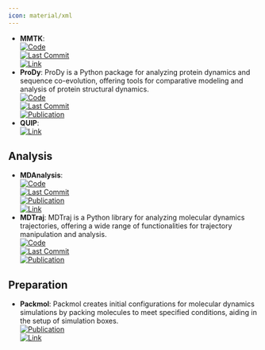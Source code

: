 ```yaml
---
icon: material/xml
---
```


- **MMTK**:   
	[![Code](https://img.shields.io/github/stars/khinsen/mmtk?style=for-the-badge&logo=github)](https://github.com/khinsen/mmtk)  
	[![Last Commit](https://img.shields.io/github/last-commit/khinsen/mmtk?style=for-the-badge&logo=github)](https://github.com/khinsen/mmtk)  
	[![Link](https://img.shields.io/badge/Link-online-brightgreen?style=for-the-badge&logo=cachet&logoColor=65FF8F)](http://dirac.cnrs-orleans.fr/MMTK/)  
- **ProDy**: ProDy is a Python package for analyzing protein dynamics and sequence co-evolution, offering tools for comparative modeling and analysis of protein structural dynamics.  
	[![Code](https://img.shields.io/github/stars/prody/ProDy?style=for-the-badge&logo=github)](https://github.com/prody/ProDy)  
	[![Last Commit](https://img.shields.io/github/last-commit/prody/ProDy?style=for-the-badge&logo=github)](https://github.com/prody/ProDy)  
	[![Publication](https://img.shields.io/badge/Publication-Citations:926-blue?style=for-the-badge&logo=bookstack)](https://doi.org/10.1093/bioinformatics/btr168)  
- **QUIP**:   
	[![Link](https://img.shields.io/badge/Link-online-brightgreen?style=for-the-badge&logo=cachet&logoColor=65FF8F)](http://libatoms.github.io/QUIP/)  

## **Analysis**
- **MDAnalysis**:   
	[![Code](https://img.shields.io/github/stars/MDAnalysis/mdanalysis?style=for-the-badge&logo=github)](https://github.com/MDAnalysis/mdanalysis)  
	[![Last Commit](https://img.shields.io/github/last-commit/MDAnalysis/mdanalysis?style=for-the-badge&logo=github)](https://github.com/MDAnalysis/mdanalysis)  
	[![Publication](https://img.shields.io/badge/Publication-Citations:1010-blue?style=for-the-badge&logo=bookstack)](https://doi.org/10.25080/majora-629e541a-00e)  
	[![Link](https://img.shields.io/badge/Link-online-brightgreen?style=for-the-badge&logo=cachet&logoColor=65FF8F)](http://www.mdanalysis.org/)  
- **MDTraj**: MDTraj is a Python library for analyzing molecular dynamics trajectories, offering a wide range of functionalities for trajectory manipulation and analysis.  
	[![Code](https://img.shields.io/github/stars/mdtraj/mdtraj?style=for-the-badge&logo=github)](https://github.com/mdtraj/mdtraj)  
	[![Last Commit](https://img.shields.io/github/last-commit/mdtraj/mdtraj?style=for-the-badge&logo=github)](https://github.com/mdtraj/mdtraj)  
	[![Publication](https://img.shields.io/badge/Publication-Citations:1694-blue?style=for-the-badge&logo=bookstack)](https://doi.org/10.1016/j.bpj.2015.08.015)  

## **Preparation**
- **Packmol**: Packmol creates initial configurations for molecular dynamics simulations by packing molecules to meet specified conditions, aiding in the setup of simulation boxes.  
	[![Publication](https://img.shields.io/badge/Publication-Citations:6454-blue?style=for-the-badge&logo=bookstack)](https://doi.org/10.1002/jcc.21224)  
	[![Link](https://img.shields.io/badge/Link-online-brightgreen?style=for-the-badge&logo=cachet&logoColor=65FF8F)](https://m3g.github.io/packmol/)  
